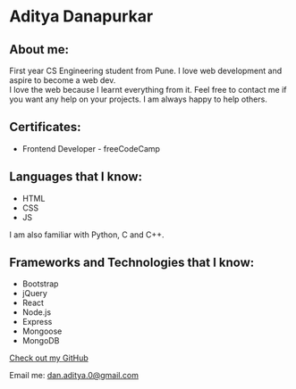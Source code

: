 # Aditya Danapurkar

## About me:

First year CS Engineering student from Pune. I love web development and aspire to become a web dev.  
I love the web because I learnt everything from it. Feel free to contact me if you want any help on your projects. I am always happy to help others.

## Certificates:
- Frontend Developer - freeCodeCamp

## Languages that I know:

- HTML
- CSS
- JS

I am also familiar with Python, C and C++.

## Frameworks and Technologies that I know:

- Bootstrap
- jQuery
- React
- Node.js
- Express
- Mongoose
- MongoDB


[Check out my GitHub](https://github.com/ad-dan)

Email me: dan.aditya.0@gmail.com
